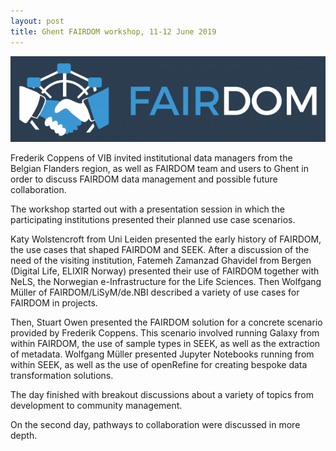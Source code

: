 ```yaml
---
layout: post
title: Ghent FAIRDOM workshop, 11-12 June 2019
---
```


![fairdom](/img/news/fairdom-logo-big-blue-624x170.png)

Frederik Coppens of VIB invited institutional data managers from the Belgian Flanders region, as well as FAIRDOM team and users to Ghent in order to discuss FAIRDOM data management and possible future collaboration.

The workshop started out with a presentation session in which the participating institutions presented their planned use case scenarios.

Katy Wolstencroft from Uni Leiden presented the early history of FAIRDOM, the use cases that shaped FAIRDOM and SEEK.  After a discussion of the need of the visiting institution, Fatemeh Zamanzad Ghavidel from Bergen (Digital Life, ELIXIR Norway) presented their use of FAIRDOM together with NeLS, the Norwegian e-Infrastructure for the Life Sciences. Then Wolfgang Müller of FAIRDOM/LiSyM/de.NBI described a variety of use cases for FAIRDOM in projects.

Then, Stuart Owen presented the FAIRDOM solution for a concrete scenario provided by Frederik Coppens. This scenario involved running Galaxy from within FAIRDOM, the use of sample types in SEEK, as well as the extraction of metadata. Wolfgang Müller presented Jupyter Notebooks running from within SEEK, as well as the use of openRefine for creating bespoke data transformation solutions.

The day finished with breakout discussions about a variety of topics from development to community management.

On the second day, pathways to collaboration were discussed in more depth.